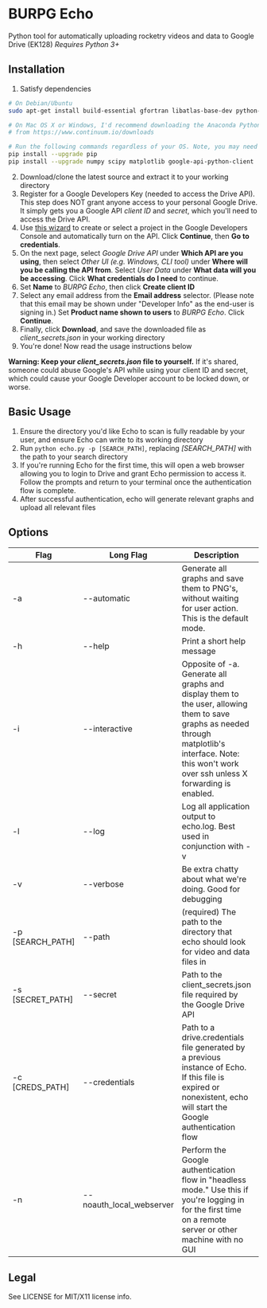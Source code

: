 # BURPG Echo
Python tool for automatically uploading rocketry videos and data to Google Drive (EK128)
*Requires Python 3+*

## Installation
1. Satisfy dependencies
  ```bash
  # On Debian/Ubuntu
  sudo apt-get install build-essential gfortran libatlas-base-dev python-pip python-dev
  
  # On Mac OS X or Windows, I'd recommend downloading the Anaconda Python distribution
  # from https://www.continuum.io/downloads
  
  # Run the following commands regardless of your OS. Note, you may need root/admin privileges
  pip install --upgrade pip
  pip install --upgrade numpy scipy matplotlib google-api-python-client
  ```
2. Download/clone the latest source and extract it to your working directory
3. Register for a Google Developers Key (needed to access the Drive API). This step does NOT grant anyone access to your personal Google Drive. It simply gets you a Google API *client ID* and *secret*, which you'll need to access the Drive API.
  1. Use [this wizard](https://console.developers.google.com/start/api?id=drive) to create or select a project in the Google Developers Console and automatically turn on the API. Click **Continue**, then **Go to credentials**.
  2. On the next page, select *Google Drive API* under **Which API are you using**, then select *Other UI (e.g. Windows, CLI tool)* under **Where will you be calling the API from**. Select *User Data* under **What data will you be accessing**. Click **What credentials do I need** to continue.
  3. Set **Name** to *BURPG Echo*, then click **Create client ID**
  4. Select any email address from the **Email address** selector. (Please note that this email may be shown under "Developer Info" as the end-user is signing in.) Set **Product name shown to users** to *BURPG Echo*. Click **Continue**.
  5. Finally, click **Download**, and save the downloaded file as *client_secrets.json* in your working directory
4. You're done! Now read the usage instructions below

**Warning: Keep your *client_secrets.json* file to yourself.** If it's shared, someone could abuse Google's API while using your client ID and secret, which could cause your Google Developer account to be locked down, or worse.

## Basic Usage
1. Ensure the directory you'd like Echo to scan is fully readable by your user, and ensure Echo can write to its working directory
2. Run `python echo.py -p [SEARCH_PATH]`, replacing *[SEARCH_PATH]* with the path to your search directory
3. If you're running Echo for the first time, this will open a web browser allowing you to login to Drive and grant Echo permission to access it. Follow the prompts and return to your terminal once the authentication flow is complete.
4. After successful authentication, echo will generate relevant graphs and upload all relevant files

## Options
Flag | Long Flag | Description | Default Value
------------ | ------------- | ------------- | -------------
-a | --automatic | Generate all graphs and save them to PNG's, without waiting for user action. This is the default mode. | Enabled
-h | --help | Print a short help message | n/a
-i | --interactive | Opposite of -a. Generate all graphs and display them to the user, allowing them to save graphs as needed through matplotlib's interface. Note: this won't work over ssh unless X forwarding is enabled. | Disabled
-l | --log | Log all application output to echo.log. Best used in conjunction with -v | Disabled
-v | --verbose | Be extra chatty about what we're doing. Good for debugging | Disabled
-p [SEARCH_PATH] | --path | (required) The path to the directory that echo should look for video and data files in | n/a
-s [SECRET_PATH] | --secret | Path to the client_secrets.json file required by the Google Drive API | ./client_secrets.json
-c [CREDS_PATH] | --credentials | Path to a drive.credentials file generated by a previous instance of Echo. If this file is expired or nonexistent, echo will start the Google authentication flow | ./drive.credentials
-n | --noauth_local_webserver | Perform the Google authentication flow in "headless mode." Use this if you're logging in for the first time on a remote server or other machine with no GUI | Disabled

## Legal
See LICENSE for MIT/X11 license info.
